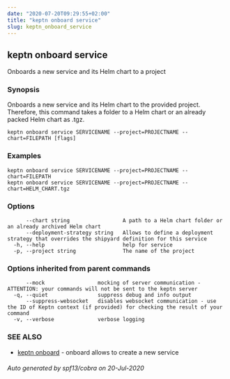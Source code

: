 ```yaml
---
date: "2020-07-20T09:29:55+02:00"
title: "keptn onboard service"
slug: keptn_onboard_service
---
```

## keptn onboard service

Onboards a new service and its Helm chart to a project

### Synopsis

Onboards a new service and its Helm chart to the provided project. Therefore, this command 
takes a folder to a Helm chart or an already packed Helm chart as .tgz.


```
keptn onboard service SERVICENAME --project=PROJECTNAME --chart=FILEPATH [flags]
```

### Examples

```
keptn onboard service SERVICENAME --project=PROJECTNAME --chart=FILEPATH
keptn onboard service SERVICENAME --project=PROJECTNAME --chart=HELM_CHART.tgz
```

### Options

```
      --chart string                 A path to a Helm chart folder or an already archived Helm chart
      --deployment-strategy string   Allows to define a deployment strategy that overrides the shipyard definition for this service
  -h, --help                         help for service
  -p, --project string               The name of the project
```

### Options inherited from parent commands

```
      --mock                 mocking of server communication - ATTENTION: your commands will not be sent to the keptn server
  -q, --quiet                suppress debug and info output
      --suppress-websocket   disables websocket communication - use the ID of Keptn context (if provided) for checking the result of your command
  -v, --verbose              verbose logging
```

### SEE ALSO

* [keptn onboard](../keptn_onboard/)	 - onboard allows to create a new service

###### Auto generated by spf13/cobra on 20-Jul-2020
